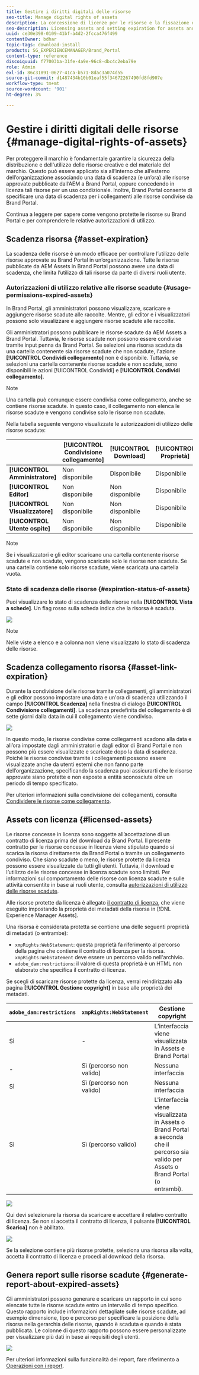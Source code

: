```yaml
---
title: Gestire i diritti digitali delle risorse
seo-title: Manage digital rights of assets
description: La concessione di licenze per le risorse e la fissazione della scadenza per le risorse e i collegamenti condivisi garantiscono l’utilizzo controllato di tali risorse e la loro salvaguardia.
seo-description: Licensing assets and setting expiration for assets and shared links ensure controlled usage of these assets and safeguard them.
uuid: ce30e398-0109-41bf-a4d2-2fcca476f499
contentOwner: bdhar
topic-tags: download-install
products: SG_EXPERIENCEMANAGER/Brand_Portal
content-type: reference
discoiquuid: f77003ba-31fe-4a9e-96c8-dbc4c2eba79e
role: Admin
exl-id: 86c31891-0627-41ca-b571-8dac3a074d55
source-git-commit: d1487434b10b01eaf55f34672267490fd8fd907e
workflow-type: tm+mt
source-wordcount: '901'
ht-degree: 3%

---
```


# Gestire i diritti digitali delle risorse {#manage-digital-rights-of-assets}

Per proteggere il marchio è fondamentale garantire la sicurezza della distribuzione e dell&#39;utilizzo delle risorse creative e del materiale del marchio. Questo può essere applicato sia all’interno che all’esterno dell’organizzazione associando una data di scadenza (e un’ora) alle risorse approvate pubblicate dall’AEM a Brand Portal, oppure concedendo in licenza tali risorse per un uso condizionale. Inoltre, Brand Portal consente di specificare una data di scadenza per i collegamenti alle risorse condivise da Brand Portal.

Continua a leggere per sapere come vengono protette le risorse su Brand Portal e per comprendere le relative autorizzazioni di utilizzo.

## Scadenza risorsa {#asset-expiration}

La scadenza delle risorse è un modo efficace per controllare l’utilizzo delle risorse approvate su Brand Portal in un’organizzazione. Tutte le risorse pubblicate da AEM Assets in Brand Portal possono avere una data di scadenza, che limita l’utilizzo di tali risorse da parte di diversi ruoli utente.

### Autorizzazioni di utilizzo relative alle risorse scadute {#usage-permissions-expired-assets}

In Brand Portal, gli amministratori possono visualizzare, scaricare e aggiungere risorse scadute alle raccolte. Mentre, gli editor e i visualizzatori possono solo visualizzare e aggiungere risorse scadute alle raccolte.

Gli amministratori possono pubblicare le risorse scadute da AEM Assets a Brand Portal. Tuttavia, le risorse scadute non possono essere condivise tramite input penna da Brand Portal. Se selezioni una risorsa scaduta da una cartella contenente sia risorse scadute che non scadute, l&#39;azione **[!UICONTROL Condividi collegamento]** non è disponibile. Tuttavia, se selezioni una cartella contenente risorse scadute e non scadute, sono disponibili le azioni [!UICONTROL Condividi] e **[!UICONTROL Condividi collegamento]**.

>[!NOTE]
>
>Una cartella può comunque essere condivisa come collegamento, anche se contiene risorse scadute. In questo caso, il collegamento non elenca le risorse scadute e vengono condivise solo le risorse non scadute.

Nella tabella seguente vengono visualizzate le autorizzazioni di utilizzo delle risorse scadute:

|   | **[!UICONTROL Condivisione collegamento]** | **[!UICONTROL Download]** | **[!UICONTROL Proprietà]** | **[!UICONTROL Aggiungi alla raccolta]** | **[!UICONTROL Elimina]** |
|---|---|---|---|---|---|
| **[!UICONTROL Amministratore]** | Non disponibile | Disponibile | Disponibile | Disponibile | Disponibile |
| **[!UICONTROL Editor]** | Non disponibile | Non disponibile | Disponibile | Disponibile | Non disponibile |
| **[!UICONTROL Visualizzatore]** | Non disponibile | Non disponibile | Disponibile | Disponibile | Non disponibile |
| **[!UICONTROL Utente ospite]** | Non disponibile | Non disponibile | Disponibile | Disponibile | Non disponibile |

>[!NOTE]
>
>Se i visualizzatori e gli editor scaricano una cartella contenente risorse scadute e non scadute, vengono scaricate solo le risorse non scadute. Se una cartella contiene solo risorse scadute, viene scaricata una cartella vuota.

### Stato di scadenza delle risorse {#expiration-status-of-assets}

Puoi visualizzare lo stato di scadenza delle risorse nella **[!UICONTROL Vista a schede]**. Un flag rosso sulla scheda indica che la risorsa è scaduta.

![](assets/expired_assets_cardview.png)

>[!NOTE]
>
>Nelle viste a elenco e a colonna non viene visualizzato lo stato di scadenza delle risorse.

## Scadenza collegamento risorsa {#asset-link-expiration}

Durante la condivisione delle risorse tramite collegamenti, gli amministratori e gli editor possono impostare una data e un&#39;ora di scadenza utilizzando il campo **[!UICONTROL Scadenza]** nella finestra di dialogo **[!UICONTROL Condivisione collegamenti]**. La scadenza predefinita del collegamento è di sette giorni dalla data in cui il collegamento viene condiviso.

![](assets/asset-link-sharing.png)

In questo modo, le risorse condivise come collegamenti scadono alla data e all’ora impostate dagli amministratori e dagli editor di Brand Portal e non possono più essere visualizzate e scaricate dopo la data di scadenza. Poiché le risorse condivise tramite i collegamenti possono essere visualizzate anche da utenti esterni che non fanno parte dell’organizzazione, specificando la scadenza puoi assicurarti che le risorse approvate siano protette e non esposte a entità sconosciute oltre un periodo di tempo specificato.

Per ulteriori informazioni sulla condivisione dei collegamenti, consulta [Condividere le risorse come collegamento](../using/brand-portal-link-share.md).

## Assets con licenza {#licensed-assets}

Le risorse concesse in licenza sono soggette all’accettazione di un contratto di licenza prima del download da Brand Portal. Il presente contratto per le risorse concesse in licenza viene stipulato quando si scarica la risorsa direttamente da Brand Portal o tramite un collegamento condiviso. Che siano scadute o meno, le risorse protette da licenza possono essere visualizzate da tutti gli utenti. Tuttavia, il download e l’utilizzo delle risorse concesse in licenza scadute sono limitati. Per informazioni sul comportamento delle risorse con licenza scadute e sulle attività consentite in base ai ruoli utente, consulta [autorizzazioni di utilizzo delle risorse scadute](../using/manage-digital-rights-of-assets.md#usage-permissions-expired-assets).

Alle risorse protette da licenza è allegato [il contratto di licenza](https://experienceleague.adobe.com/docs/experience-manager-65/assets/administer/drm.html), che viene eseguito impostando la proprietà dei metadati della risorsa in [!DNL Experience Manager Assets].

Una risorsa è considerata protetta se contiene una delle seguenti proprietà di metadati (o entrambe):

* `xmpRights:WebStatement`: questa proprietà fa riferimento al percorso della pagina che contiene il contratto di licenza per la risorsa. `xmpRights:WebStatement` deve essere un percorso valido nell&#39;archivio.
* `adobe_dam:restrictions`: il valore di questa proprietà è un HTML non elaborato che specifica il contratto di licenza.


Se scegli di scaricare risorse protette da licenza, verrai reindirizzato alla pagina **[!UICONTROL Gestione copyright]** in base alle proprietà dei metadati.

| `adobe_dam:restrictions` | `xmpRights:WebStatement` | Gestione copyright |
| --- | --- | --- |
| Sì | - | L’interfaccia viene visualizzata in Assets e Brand Portal |
| - | Sì (percorso non valido) | Nessuna interfaccia |
| Sì | Sì (percorso non valido) | Nessuna interfaccia |
| Sì | Sì (percorso valido) | L&#39;interfaccia viene visualizzata in Assets o Brand Portal </br> a seconda che il percorso sia valido per Assets o Brand Portal (o entrambi). |

![](assets/asset-copyright-mgmt.png)

Qui devi selezionare la risorsa da scaricare e accettare il relativo contratto di licenza. Se non si accetta il contratto di licenza, il pulsante **[!UICONTROL Scarica]** non è abilitato.

![](assets/licensed-asset-download-2.png)

Se la selezione contiene più risorse protette, seleziona una risorsa alla volta, accetta il contratto di licenza e procedi al download della risorsa.

## Genera report sulle risorse scadute {#generate-report-about-expired-assets}

Gli amministratori possono generare e scaricare un rapporto in cui sono elencate tutte le risorse scadute entro un intervallo di tempo specifico. Questo rapporto include informazioni dettagliate sulle risorse scadute, ad esempio dimensione, tipo e percorso per specificare la posizione della risorsa nella gerarchia delle risorse, quando è scaduta e quando è stata pubblicata. Le colonne di questo rapporto possono essere personalizzate per visualizzare più dati in base ai requisiti degli utenti.

![](assets/assets-expired.png)

Per ulteriori informazioni sulla funzionalità dei report, fare riferimento a [Operazioni con i report](../using/brand-portal-reports.md#work-with-reports).
